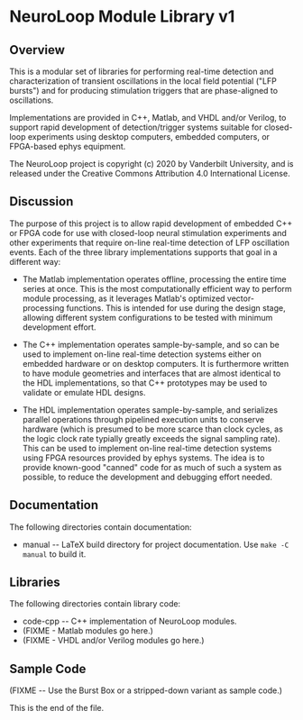 # NeuroLoop Module Library v1

## Overview

This is a modular set of libraries for performing real-time detection and
characterization of transient oscillations in the local field potential
("LFP bursts") and for producing stimulation triggers that are phase-aligned
to oscillations.

Implementations are provided in C++, Matlab, and VHDL and/or Verilog, to
support rapid development of detection/trigger systems suitable for
closed-loop experiments using desktop computers, embedded computers, or
FPGA-based ephys equipment.

The NeuroLoop project is copyright (c) 2020 by Vanderbilt University, and
is released under the Creative Commons Attribution 4.0 International
License.


## Discussion

The purpose of this project is to allow rapid development of embedded
C++ or FPGA code for use with closed-loop neural stimulation experiments
and other experiments that require on-line real-time detection of LFP
oscillation events. Each of the three library implementations supports that
goal in a different way:

* The Matlab implementation operates offline, processing the entire time
series at once. This is the most computationally efficient way to perform
module processing, as it leverages Matlab's optimized vector-processing
functions. This is intended for use during the design stage, allowing
different system configurations to be tested with minimum development effort.

* The C++ implementation operates sample-by-sample, and so can be used to
implement on-line real-time detection systems either on embedded hardware
or on desktop computers. It is furthermore written to have module geometries
and interfaces that are almost identical to the HDL implementations, so that
C++ prototypes may be used to validate or emulate HDL designs.

* The HDL implementation operates sample-by-sample, and serializes parallel
operations through pipelined execution units to conserve hardware (which is
presumed to be more scarce than clock cycles, as the logic clock rate
typially greatly exceeds the signal sampling rate). This can be used to
implement on-line real-time detection systems using FPGA resources provided
by ephys systems. The idea is to provide known-good "canned" code for as
much of such a system as possible, to reduce the development and debugging
effort needed.


## Documentation

The following directories contain documentation:

* manual -- LaTeX build directory for project documentation.
Use `make -C manual` to build it.


## Libraries

The following directories contain library code:

* code-cpp --
C++ implementation of NeuroLoop modules.
* (FIXME - Matlab modules go here.)
* (FIXME - VHDL and/or Verilog modules go here.)


## Sample Code

(FIXME -- Use the Burst Box or a stripped-down variant as sample code.)


This is the end of the file.
